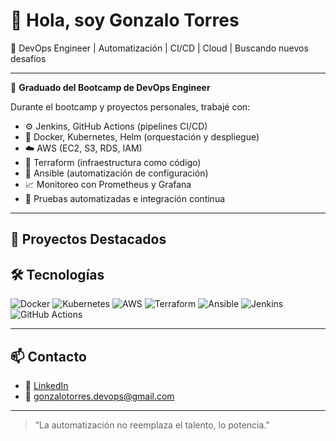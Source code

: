 # 👋 Hola, soy Gonzalo Torres

🎯 DevOps Engineer | Automatización | CI/CD | Cloud | Buscando nuevos desafíos

---

🚀 **Graduado del Bootcamp de DevOps Engineer**

Durante el bootcamp y proyectos personales, trabajé con:

- ⚙️ Jenkins, GitHub Actions (pipelines CI/CD)
- 🐳 Docker, Kubernetes, Helm (orquestación y despliegue)
- ☁️ AWS (EC2, S3, RDS, IAM)
- 📜 Terraform (infraestructura como código)
- 🔧 Ansible (automatización de configuración)
- 📈 Monitoreo con Prometheus y Grafana
- 🧪 Pruebas automatizadas e integración continua

---

## 📌 Proyectos Destacados


## 🛠 Tecnologías

![Docker](https://img.shields.io/badge/-Docker-2496ED?logo=docker&logoColor=white&style=flat)
![Kubernetes](https://img.shields.io/badge/-Kubernetes-326CE5?logo=kubernetes&logoColor=white&style=flat)
![AWS](https://img.shields.io/badge/-AWS-232F3E?logo=amazonaws&logoColor=white&style=flat)
![Terraform](https://img.shields.io/badge/-Terraform-7B42BC?logo=terraform&logoColor=white&style=flat)
![Ansible](https://img.shields.io/badge/-Ansible-EE0000?logo=ansible&logoColor=white&style=flat)
![Jenkins](https://img.shields.io/badge/-Jenkins-D24939?logo=jenkins&logoColor=white&style=flat)
![GitHub Actions](https://img.shields.io/badge/-GitHub%20Actions-2088FF?logo=githubactions&logoColor=white&style=flat)

---

## 📫 Contacto

- 💼 [LinkedIn](https://www.linkedin.com/in/gonzalotorres-devops)
- 📧 gonzalotorres.devops@gmail.com 

---

> “La automatización no reemplaza el talento, lo potencia.”
